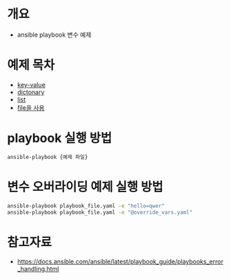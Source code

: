 # 개요
* ansible playbook 변수 예제

# 예제 목차
* [key-value](./playbook_key_value.yaml)
* [dictonary](./playbook_dict.yaml)
* [list](./playbook_list.yaml)
* [file을 사용](./playbook_file.yaml)

# playbook 실행 방법

```bash
ansible-playbook {예제 파일}
```

# 변수 오버라이딩 예제 실행 방법

```bash
ansible-playbook playbook_file.yaml -e "hello=qwer"
ansible-playbook playbook_file.yaml -e "@override_vars.yaml"
```

# 참고자료
* https://docs.ansible.com/ansible/latest/playbook_guide/playbooks_error_handling.html
